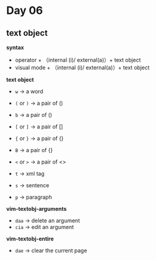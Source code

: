<!--
 * @Author: Ada J
 * @Date: 2022-06-07 22:40:36
 * @LastEditTime: 2022-06-12 12:25:07
 * @Description: 
-->
# Day 06
## text object
**syntax**
* operator + （internal (i)/ external(a)）+ text object
* visual mode + （internal (i)/ external(a)）+ text object

**text object**
* `w` -> a word
* `(` or `)` -> a pair of ()
* `b` -> a pair of ()

* `[` or `]` -> a pair of []

* `{` or `}` -> a pair of {}
* `B` -> a pair of {} 

* `<` or `>` -> a pair of <>
* `t` -> xml tag
* `s` -> sentence
* `p` -> paragraph

**vim-textobj-arguments**
* `daa` -> delete an argument
* `cia` -> edit an argument

**vim-textobj-entire**
* `dae` -> clear the current page